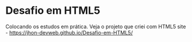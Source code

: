 # Desafio em HTML5
 Colocando os estudos em prática. 
 Veja o projeto que criei com HTML5
 site - https://jhon-devweb.github.io/Desafio-em-HTML5/
